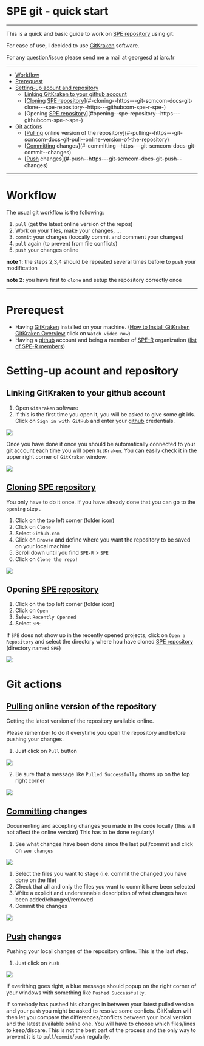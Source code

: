 SPE git - quick start
=====================

-----

This is a quick and basic guide to work on [SPE repository](https://github.com/SPE-R/SPE) using git.

For ease of use, I decided to use [GitKraken](https://www.gitkraken.com/) software.

For any question/issue please send me a mail at georgesd at iarc.fr

-----

- [Workflow](#workflow)
- [Prerequest](#prerequest)
- [Setting-up acount and repository](#setting-up-acount-and-repository)
  * [Linking GitKraken to your github account](#linking-gitkraken-to-your-github-account)
  * [[Cloning](https://git-scm.com/docs/git-clone) [SPE repository](https://github.com/SPE-R/SPE)](#-cloning--https---git-scmcom-docs-git-clone---spe-repository--https---githubcom-spe-r-spe-)
  * [Opening [SPE repository](https://github.com/SPE-R/SPE)](#opening--spe-repository--https---githubcom-spe-r-spe-)
- [Git actions](#git-actions)
  * [[Pulling](https://git-scm.com/docs/git-pull) online version of the repository](#-pulling--https---git-scmcom-docs-git-pull--online-version-of-the-repository)
  * [[Committing](https://git-scm.com/docs/git-commit) changes](#-committing--https---git-scmcom-docs-git-commit--changes)
  * [[Push](https://git-scm.com/docs/git-push) changes](#-push--https---git-scmcom-docs-git-push--changes)
  

-----

# Workflow

The usual git workflow is the following:

1. `pull` (get the latest online version of the repos)
2. Work on your files, make your changes, ...
3. `commit` your changes (loccally commit and comment your changes)
4. `pull` again (to prevent from file conflicts)
5. `push` your changes online

**note 1**: the steps 2,3,4 should be repeated several times before to `push` your modification

**note 2**: you have first to `clone` and setup the repository correctly once

-----

# Prerequest

  - Having [GitKraken](https://www.gitkraken.com) installed on your machine. ([How to Install GitKraken](https://support.gitkraken.com/how-to-install]) [GitKraken Overview](https://www.gitkraken.com/git-client) click on `Watch video now`)
  - Having a [github](https://github.com/) account and being a member of [SPE-R](https://github.com/orgs/SPE-R) 
  organization ([list of SPE-R members](https://github.com/orgs/SPE-R/people))

# Setting-up acount and repository
 
## Linking GitKraken to your github account

1. Open `GitKraken` software
2. If this is the first time you open it, you will be asked to give some git ids. Click on 
`Sign in with GitHub` and enter your [github](https://github.com/) credentials.

![](https://github.com/SPE-R/SPE/blob/git-tuto/misc/SPE_git-quick_start-images/spe_git-quick_start-001.png)

Once you have done it once you should be automatically connected to your git account each time
you will open `GitKraken`. You can easily check it in the upper right corner of `GitKraken` window.

![](https://github.com/SPE-R/SPE/blob/git-tuto/misc/SPE_git-quick_start-images/spe_git-quick_start-002.png)


## [Cloning](https://git-scm.com/docs/git-clone) [SPE repository](https://github.com/SPE-R/SPE)

You only have to do it once. If you have already done that you can go to the `opening` step .

1. Click on the top left corner (folder icon)
2. Click on `Clone`
3. Select `Github.com`
4. Click on `Browse` and define where you want the repository to be saved on your local machine
5. Scroll down until you find `SPE-R` > `SPE` 
6. Click on `Clone the repo!`

![](https://github.com/SPE-R/SPE/blob/git-tuto/misc/SPE_git-quick_start-images/spe_git-quick_start-003.png)


## Opening [SPE repository](https://github.com/SPE-R/SPE)

1. Click on the top left corner (folder icon)
2. Click on `Open`
3. Select `Recently Openned`
4. Select `SPE`

If `SPE` does not show up in the recently opened projects, click on `Open a Repository` and select the 
directory where hou have cloned [SPE repository](https://github.com/SPE-R/SPE) (directory named `SPE`)

![](https://github.com/SPE-R/SPE/blob/git-tuto/misc/SPE_git-quick_start-images/spe_git-quick_start-004.png)


# Git actions

## [Pulling](https://git-scm.com/docs/git-pull) online version of the repository

Getting the latest version of the repository available online.

Please remember to do it everytime you open the repository and before pushing your changes.

1. Just click on `Pull` button

![](https://github.com/SPE-R/SPE/blob/git-tuto/misc/SPE_git-quick_start-images/spe_git-quick_start-005.png)

2. Be sure that a message like `Pulled Successfully` shows up on the top right corner

![](https://github.com/SPE-R/SPE/blob/git-tuto/misc/SPE_git-quick_start-images/spe_git-quick_start-006.png)


## [Committing](https://git-scm.com/docs/git-commit) changes

Documenting and accepting changes you made in the code locally (this will not affect the online version)
This has to be done regularly!

1. See what changes have been done since the last pull/commit and click on `see changes`

![](https://github.com/SPE-R/SPE/blob/git-tuto/misc/SPE_git-quick_start-images/spe_git-quick_start-007.png)

1. Select the files you want to stage (i.e. commit the changed you have done on the file)
2. Check that all and only the files you want to commit have been selected
3. Write a explicit and understanable description of what changes have been added/changed/removed
4. Commit the changes

![](https://github.com/SPE-R/SPE/blob/git-tuto/misc/SPE_git-quick_start-images/spe_git-quick_start-008.png)


## [Push](https://git-scm.com/docs/git-push) changes

Pushing your local changes of the repository online.
This is the last step. 

1. Just click on `Push`

![](https://github.com/SPE-R/SPE/blob/git-tuto/misc/SPE_git-quick_start-images/spe_git-quick_start-009.png)

If everithing goes right, a blue message should popup on the right corner of your windows with something like `Pushed Successfully`.

If somebody has pushed his changes in between your latest pulled version and your `push` you might be asked to resolve some conlicts.
GitKraken will then let you compare the differences/conflicts between your local version and the latest available online one. You will have to choose which files/lines to keep/discare.
This is not the best part of the process and the only way to prevent it is to `pull`/`commit`/`push` regularly.